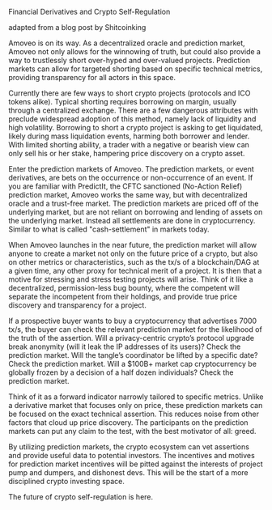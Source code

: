 Financial Derivatives and Crypto Self-Regulation

adapted from a blog post by Shitcoinking

Amoveo is on its way. As a decentralized oracle and prediction market, Amoveo not only allows for the winnowing of truth, but could also provide a way to trustlessly short over-hyped and over-valued projects. Prediction markets can allow for targeted shorting based on specific technical metrics, providing transparency for all actors in this space.

Currently there are few ways to short crypto projects (protocols and ICO tokens alike). Typical shorting requires borrowing on margin, usually through a centralized exchange. There are a few dangerous attributes with preclude widespread adoption of this method, namely lack of liquidity and high volatility. Borrowing to short a crypto project is asking to get liquidated, likely during mass liquidation events, harming both borrower and lender. With limited shorting ability, a trader with a negative or bearish view can only sell his or her stake, hampering price discovery on a crypto asset.

Enter the prediction markets of Amoveo. The prediction markets, or event derivatives, are bets on the occurrence or non-occurrence of an event. If you are familiar with PredictIt, the CFTC sanctioned (No-Action Relief) prediction market, Amoveo works the same way, but with decentralized oracle and a trust-free market. The prediction markets are priced off of the underlying market, but are not reliant on borrowing and lending of assets on the underlying market. Instead all settlements are done in cryptocurrency. Similar to what is called "cash-settlement" in markets today.

When Amoveo launches in the near future, the prediction market will allow anyone to create a market not only on the future price of a crypto, but also on other metrics or characteristics, such as the tx/s of a blockchain/DAG at a given time, any other proxy for technical merit of a project. It is then that a motive for stressing and stress testing projects will arise. Think of it like a decentralized, permission-less bug bounty, where the competent will separate the incompetent from their holdings, and provide true price discovery and transparency for a project.

If a prospective buyer wants to buy a cryptocurrency that advertises 7000 tx/s, the buyer can check the relevant prediction market for the likelihood of the truth of the assertion. Will a privacy-centric crypto’s protocol upgrade break anonymity (will it leak the IP addresses of its users)? Check the prediction market. Will the tangle’s coordinator be lifted by a specific date? Check the prediction market. Will a $100B+ market cap cryptocurrency be globally frozen by a decision of a half dozen individuals? Check the prediction market.

Think of it as a forward indicator narrowly tailored to specific metrics. Unlike a derivative market that focuses only on price, these prediction markets can be focused on the exact technical assertion. This reduces noise from other factors that cloud up price discovery. The participants on the prediction markets can put any claim to the test, with the best motivator of all: greed.

By utilizing prediction markets, the crypto ecosystem can vet assertions and provide useful data to potential investors. The incentives and motives for prediction market incentives will be pitted against the interests of project pump and dumpers, and dishonest devs. This will be the start of a more disciplined crypto investing space.

The future of crypto self-regulation is here.
